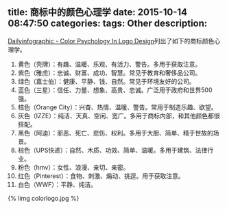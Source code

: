 title: 商标中的颜色心理学
date: 2015-10-14 08:47:50
categories:
tags: Other
description:
---
[Dailyinfographic - Color Psychology In Logo Design](http://www.dailyinfographic.com/color-psychology-in-logo-design)列出了如下的商标颜色心理学。

1. 黄色（壳牌）：有趣、温暖、乐观、有活力、警告。多用于获取注意。  
1. 紫色（雅虎）：忠诚、财富、成功、智慧。常见于教育和奢侈品公司。  
1. 绿色（嘉士伯）：健康、平静、钱、自然。常见于环境友好的公司。  
1. 蓝色（三星）：信任、力量、想象、高贵、忠诚。广泛用于政府和世界500强。  
1. 桔色（Orange City）：兴奋、热情、温暖、警告。常用于制造乐趣、欲望。  
1. 灰色（IZZE）：纯洁、天真、空闲、宽广。多用于商标内部，和其他颜色都很搭配。  
1. 黑色（阿迪）：邪恶、死亡、悲伤、权利。多用于大胆、简单、精于世故的场景。  
1. 棕色（UPS快递）：自然、木质、功效、简单、温暖。多用于建筑、法律行业。  
1. 粉色（hmv）：女性、浪漫、亲切、亲密。  
1. 红色（Pinterest）：食物、刺激、煽动、挑逗。用于获取注意。  
1. 白色（WWF）：平静、纯洁。


{% limg colorlogo.jpg %}